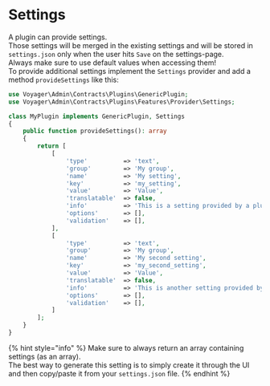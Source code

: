 # Settings

A plugin can provide settings.  
Those settings will be merged in the existing settings and will be stored in `settings.json` only when the user hits `Save` on the settings-page.  
Always make sure to use default values when accessing them!  
To provide additional settings implement the `Settings` provider and add a method `provideSettings` like this:

```php
use Voyager\Admin\Contracts\Plugins\GenericPlugin;
use Voyager\Admin\Contracts\Plugins\Features\Provider\Settings;

class MyPlugin implements GenericPlugin, Settings
{
    public function provideSettings(): array
    {
        return [
            [
                'type'          => 'text',
                'group'         => 'My group',
                'name'          => 'My setting',
                'key'           => 'my_setting',
                'value'         => 'Value',
                'translatable'  => false,
                'info'          => 'This is a setting provided by a plugin',
                'options'       => [],
                'validation'    => [],
            ],
            [
                'type'          => 'text',
                'group'         => 'My group',
                'name'          => 'My second setting',
                'key'           => 'my_second_setting',
                'value'         => 'Value',
                'translatable'  => false,
                'info'          => 'This is another setting provided by a plugin',
                'options'       => [],
                'validation'    => [],
            ]
        ];
    }
}
```

{% hint style="info" %}
Make sure to always return an array containing settings (as an array).  
The best way to generate this setting is to simply create it through the UI and then copy/paste it from your `settings.json` file.
{% endhint %}